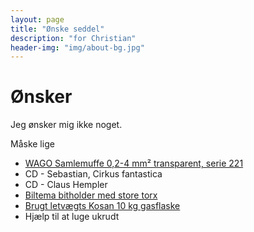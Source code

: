 ```yaml
---
layout: page
title: "Ønske seddel"
description: "for Christian"
header-img: "img/about-bg.jpg"
---
```

# Ønsker

Jeg ønsker mig ikke noget.

Måske lige

 * [WAGO Samlemuffe 0,2-4 mm² transparent, serie 221](https://www.wattoo.dk/inline-fjedersmalemuffe-4mm2-7821113195)
 * CD - Sebastian, Cirkus fantastica
 * CD - Claus Hempler
 * [Biltema bitholder med store torx](https://www.biltema.dk/varktoj/handvarktoj/bits/bitssat/bits--og-topnoglesat-torx-2000031768)
 * [Brugt letvægts Kosan 10 kg gasflaske](https://www.dba.dk/recommerce/forsale/item/8647439)
 * Hjælp til at luge ukrudt



